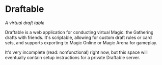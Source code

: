 # Draftable

_A virtual draft table_

Draftable is a web application for conducting virtual Magic: the Gathering drafts with friends. It's scriptable, allowing for custom draft rules or card sets, and supports exporting to Magic Online or Magic Arena for gameplay.

It's very incomplete (read: nonfunctional) right now, but this space will eventually contain setup instructions for a private Draftable server.